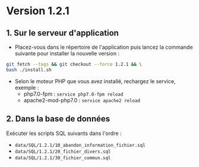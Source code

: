 # Version 1.2.1

## 1. Sur le serveur d'application
  
- Placez-vous dans le répertoire de l'application puis lancez la commande suivante 
pour installer la nouvelle version :

```bash
git fetch --tags && git checkout --force 1.2.1 && \
bash ./install.sh
```

- Selon le moteur PHP que vous avez installé, rechargez le service, exemple :
  - php7.0-fpm         : `service php7.0-fpm reload`
  - apache2-mod-php7.0 : `service apache2 reload`

## 2. Dans la base de données

Exécuter les scripts SQL suivants dans l'ordre :
  - `data/SQL/1.2.1/10_abandon_information_fichier.sql`
  - `data/SQL/1.2.1/20_fichier_divers.sql`
  - `data/SQL/1.2.1/30_fichier_commun.sql`